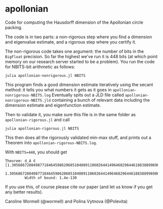 # apollonian

Code for computing the Hausdorff dimension of the Apollonian circle packing.

The code is in two parts: a non-rigorous step where you find a dimension and eigenvalue estimate, and a rigorous step where you certify it.

The non-rigorous code takes one argument: the number of bits in the `BigFloat` precision. So far the highest we've run it is 448 bits (at which point memory on our research server started to be a problem). You run the code for NBITS-bit arithmetic as follows:

``` julia apollonian-nonrigorous.jl NBITS ```

This program finds a good dimension estimate iteratively using the secant method: it tells you what numbers it gets as it goes in `apollonian-nonrigorous-NBITS.log`
Eventually spits out a JLD file called `apollonian-nonrigorous-NBITS.jld` containing a bunch of relevant data including the dimension estimate and eigenfunction estimate.

Then to validate it, you make sure this file is in the same folder as `apollonian-rigorous.jl` and call

``` julia apollonian-rigorous.jl NBITS ```

This then does all the rigorously validated min-max stuff, and prints out a Theorem into `apollonian-rigorous-NBITS.log`.

With `NBITS=448`, you should get

```
Theorem: d_A ∈ [1.30568672804987718464598620685104089110602644149646829644618838899698642050296986454521612315053871328079246688242186910196730564360845303608397826,
                1.305686728049877184645986206851040891106026441496468296446188388996986420502969864545216123150538713280792466882421869101967305643746971829783186659]
         Width of bound: 1.4e-130
```

If you use this, of course please cite our paper (and let us know if you get any better results).

Caroline Wormell (@wormell) and Polina Vytnova (@Polevita)
